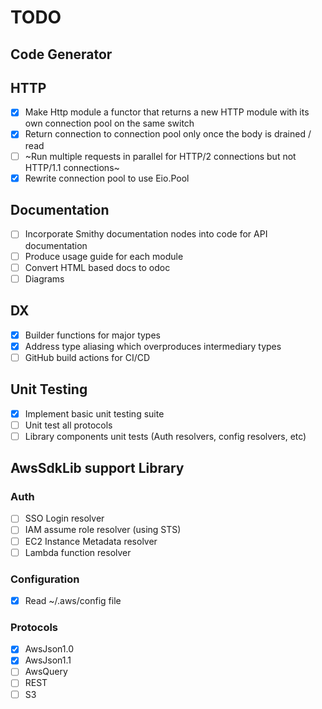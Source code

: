 # TODO

## Code Generator

## HTTP

* [x] Make Http module a functor that returns a new HTTP module with its own connection pool on the same switch
* [x] Return connection to connection pool only once the body is drained / read
* [ ] ~Run multiple requests in parallel for HTTP/2 connections but not HTTP/1.1 connections~
* [x] Rewrite connection pool to use Eio.Pool

## Documentation
* [ ] Incorporate Smithy documentation nodes into code for API documentation
* [ ] Produce usage guide for each module
* [ ] Convert HTML based docs to odoc
* [ ] Diagrams

## DX
* [x] Builder functions for major types
* [x] Address type aliasing which overproduces intermediary types
* [ ] GitHub build actions for CI/CD

## Unit Testing

* [x] Implement basic unit testing suite
* [ ] Unit test all protocols
* [ ] Library components unit tests (Auth resolvers, config resolvers, etc)

## AwsSdkLib support Library

### Auth

* [ ] SSO Login resolver
* [ ] IAM assume role resolver (using STS)
* [ ] EC2 Instance Metadata resolver
* [ ] Lambda function resolver

### Configuration

* [x] Read ~/.aws/config file

### Protocols

* [x] AwsJson1.0
* [x] AwsJson1.1
* [ ] AwsQuery 
* [ ] REST
* [ ] S3
